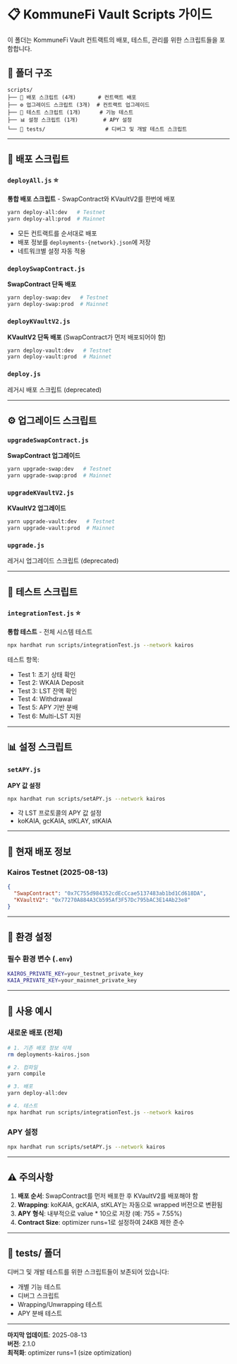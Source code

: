 # 📋 KommuneFi Vault Scripts 가이드

이 폴더는 KommuneFi Vault 컨트랙트의 배포, 테스트, 관리를 위한 스크립트들을 포함합니다.

## 📁 폴더 구조

```
scripts/
├── 🚀 배포 스크립트 (4개)       # 컨트랙트 배포
├── ⚙️ 업그레이드 스크립트 (3개)  # 컨트랙트 업그레이드
├── 🧪 테스트 스크립트 (1개)      # 기능 테스트
├── 📊 설정 스크립트 (1개)        # APY 설정
└── 📂 tests/                   # 디버그 및 개발 테스트 스크립트
```

---

## 🚀 배포 스크립트

### `deployAll.js` ⭐
**통합 배포 스크립트** - SwapContract와 KVaultV2를 한번에 배포
```bash
yarn deploy-all:dev   # Testnet
yarn deploy-all:prod  # Mainnet
```
- 모든 컨트랙트를 순서대로 배포
- 배포 정보를 `deployments-{network}.json`에 저장
- 네트워크별 설정 자동 적용

### `deploySwapContract.js`
**SwapContract 단독 배포**
```bash
yarn deploy-swap:dev   # Testnet
yarn deploy-swap:prod  # Mainnet
```

### `deployKVaultV2.js`
**KVaultV2 단독 배포** (SwapContract가 먼저 배포되어야 함)
```bash
yarn deploy-vault:dev   # Testnet
yarn deploy-vault:prod  # Mainnet
```

### `deploy.js`
레거시 배포 스크립트 (deprecated)

---

## ⚙️ 업그레이드 스크립트

### `upgradeSwapContract.js`
**SwapContract 업그레이드**
```bash
yarn upgrade-swap:dev   # Testnet
yarn upgrade-swap:prod  # Mainnet
```

### `upgradeKVaultV2.js`
**KVaultV2 업그레이드**
```bash
yarn upgrade-vault:dev   # Testnet
yarn upgrade-vault:prod  # Mainnet
```

### `upgrade.js`
레거시 업그레이드 스크립트 (deprecated)

---

## 🧪 테스트 스크립트

### `integrationTest.js` ⭐
**통합 테스트** - 전체 시스템 테스트
```bash
npx hardhat run scripts/integrationTest.js --network kairos
```
테스트 항목:
- Test 1: 초기 상태 확인
- Test 2: WKAIA Deposit
- Test 3: LST 잔액 확인
- Test 4: Withdrawal
- Test 5: APY 기반 분배
- Test 6: Multi-LST 지원

---

## 📊 설정 스크립트

### `setAPY.js`
**APY 값 설정**
```bash
npx hardhat run scripts/setAPY.js --network kairos
```
- 각 LST 프로토콜의 APY 값 설정
- koKAIA, gcKAIA, stKLAY, stKAIA

---

## 💾 현재 배포 정보

### Kairos Testnet (2025-08-13)
```json
{
  "SwapContract": "0x7C755d984352cdEcCcae5137483ab1bd1Cd618DA",
  "KVaultV2": "0x77270A884A3Cb595Af3F57Dc795bAC3E14Ab23e8"
}
```

---

## 🔧 환경 설정

### 필수 환경 변수 (`.env`)
```bash
KAIROS_PRIVATE_KEY=your_testnet_private_key
KAIA_PRIVATE_KEY=your_mainnet_private_key
```

---

## 📝 사용 예시

### 새로운 배포 (전체)
```bash
# 1. 기존 배포 정보 삭제
rm deployments-kairos.json

# 2. 컴파일
yarn compile

# 3. 배포
yarn deploy-all:dev

# 4. 테스트
npx hardhat run scripts/integrationTest.js --network kairos
```

### APY 설정
```bash
npx hardhat run scripts/setAPY.js --network kairos
```

---

## ⚠️ 주의사항

1. **배포 순서**: SwapContract를 먼저 배포한 후 KVaultV2를 배포해야 함
2. **Wrapping**: koKAIA, gcKAIA, stKLAY는 자동으로 wrapped 버전으로 변환됨
3. **APY 형식**: 내부적으로 value * 10으로 저장 (예: 755 = 7.55%)
4. **Contract Size**: optimizer runs=1로 설정하여 24KB 제한 준수

---

## 📂 tests/ 폴더

디버그 및 개발 테스트를 위한 스크립트들이 보존되어 있습니다:
- 개별 기능 테스트
- 디버그 스크립트
- Wrapping/Unwrapping 테스트
- APY 분배 테스트

---

**마지막 업데이트**: 2025-08-13  
**버전**: 2.1.0  
**최적화**: optimizer runs=1 (size optimization)